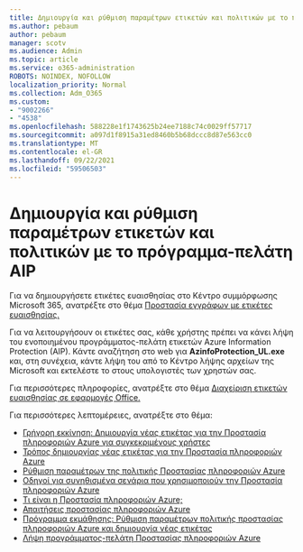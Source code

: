 ```yaml
---
title: Δημιουργία και ρύθμιση παραμέτρων ετικετών και πολιτικών με το πρόγραμμα-πελάτη AIP
ms.author: pebaum
author: pebaum
manager: scotv
ms.audience: Admin
ms.topic: article
ms.service: o365-administration
ROBOTS: NOINDEX, NOFOLLOW
localization_priority: Normal
ms.collection: Adm_O365
ms.custom:
- "9002266"
- "4538"
ms.openlocfilehash: 588228e1f1743625b24ee7188c74c0029ff57717
ms.sourcegitcommit: a097d1f8915a31ed8460b5b68dccc8d87e563cc0
ms.translationtype: MT
ms.contentlocale: el-GR
ms.lasthandoff: 09/22/2021
ms.locfileid: "59506503"
---
```

# <a name="creating-and-configuring-labels-and-policies-with-aip-client"></a>Δημιουργία και ρύθμιση παραμέτρων ετικετών και πολιτικών με το πρόγραμμα-πελάτη AIP

Για να δημιουργήσετε ετικέτες ευαισθησίας στο Κέντρο συμμόρφωσης Microsoft 365, ανατρέξτε στο θέμα [Προστασία εγγράφων με ετικέτες ευαισθησίας.](https://docs.microsoft.com/microsoft-365/business-video/create-sensitivity-labels)

Για να λειτουργήσουν οι ετικέτες σας, κάθε χρήστης πρέπει να κάνει λήψη του ενοποιημένου προγράμματος-πελάτη ετικετών Azure Information Protection (AIP). Κάντε αναζήτηση στο web για **AzinfoProtection_UL.exe** και, στη συνέχεια, κάντε λήψη του από το Κέντρο λήψης αρχείων της Microsoft και εκτελέστε το στους υπολογιστές των χρηστών σας.

Για περισσότερες πληροφορίες, ανατρέξτε στο θέμα [Διαχείριση ετικετών ευαισθησίας σε εφαρμογές Office.](https://docs.microsoft.com/microsoft-365/compliance/sensitivity-labels-office-apps)

Για περισσότερες λεπτομέρειες, ανατρέξτε στο θέμα: 

- [Γρήγορη εκκίνηση: Δημιουργία νέας ετικέτας για την Προστασία πληροφοριών Azure για συγκεκριμένους χρήστες](https://docs.microsoft.com/azure/information-protection/quickstart-label-specificusers)
- [Τρόπος δημιουργίας νέας ετικέτας για την Προστασία πληροφοριών Azure](https://docs.microsoft.com/azure/information-protection/configure-policy-new-label)
- [Ρύθμιση παραμέτρων της πολιτικής Προστασίας πληροφοριών Azure](https://docs.microsoft.com/azure/information-protection/configure-policy)
- [Οδηγοί για συνηθισμένα σενάρια που χρησιμοποιούν την Προστασία πληροφοριών Azure](https://docs.microsoft.com/azure/information-protection/how-to-guides)
- [Τι είναι η Προστασία πληροφοριών Azure;](https://docs.microsoft.com/azure/information-protection/what-is-information-protection)
- [Απαιτήσεις προστασίας πληροφοριών Azure](https://docs.microsoft.com/azure/information-protection/requirements)
- [Πρόγραμμα εκμάθησης: Ρύθμιση παραμέτρων πολιτικής προστασίας πληροφοριών Azure και δημιουργία νέας ετικέτας](https://docs.microsoft.com/azure/information-protection/infoprotect-quick-start-tutorial)
- [Λήψη προγράμματος-πελάτη Προστασίας πληροφοριών Azure](https://www.microsoft.com/download/details.aspx?id=53018)
